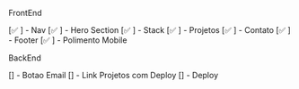 FrontEnd

[✅ ] - Nav
[✅ ] - Hero Section
[✅ ] - Stack
[✅ ] - Projetos
[✅ ] - Contato
[✅ ] - Footer
[✅ ] - Polimento Mobile

BackEnd

[] - Botao Email
[] - Link Projetos com Deploy
[] - Deploy